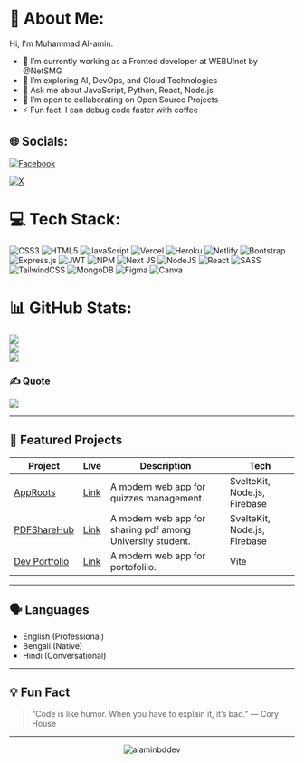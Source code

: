 
# 💫 About Me:

Hi, I'm Muhammad Al-amin.

- 🔭 I’m currently working as a Fronted developer at WEBUInet by @NetSMG 
- 🌱 I’m exploring AI, DevOps, and Cloud Technologies
- 💬 Ask me about JavaScript, Python, React, Node.js
- 👯 I’m open to collaborating on Open Source Projects
- ⚡ Fun fact: I can debug code faster with coffee


## 🌐 Socials:
[![Facebook](https://img.shields.io/badge/Facebook-%231877F2.svg?logo=Facebook&logoColor=white)](https://www.facebook.com/profile.php?id=61555846587004&mibextid=ZbWKwL)

[![X](https://img.shields.io/badge/Twitter-%231DA1F2.svg?logo=Twitter&logoColor=white)](https://x.com/alamin_webuinet)

# 💻 Tech Stack:
![CSS3](https://img.shields.io/badge/css3-%231572B6.svg?style=for-the-badge&logo=css3&logoColor=white) ![HTML5](https://img.shields.io/badge/html5-%23E34F26.svg?style=for-the-badge&logo=html5&logoColor=white) ![JavaScript](https://img.shields.io/badge/javascript-%23323330.svg?style=for-the-badge&logo=javascript&logoColor=%23F7DF1E) ![Vercel](https://img.shields.io/badge/vercel-%23000000.svg?style=for-the-badge&logo=vercel&logoColor=white) ![Heroku](https://img.shields.io/badge/heroku-%23430098.svg?style=for-the-badge&logo=heroku&logoColor=white) ![Netlify](https://img.shields.io/badge/netlify-%23000000.svg?style=for-the-badge&logo=netlify&logoColor=#00C7B7) ![Bootstrap](https://img.shields.io/badge/bootstrap-%23563D7C.svg?style=for-the-badge&logo=bootstrap&logoColor=white) ![Express.js](https://img.shields.io/badge/express.js-%23404d59.svg?style=for-the-badge&logo=express&logoColor=%2361DAFB) ![JWT](https://img.shields.io/badge/JWT-black?style=for-the-badge&logo=JSON%20web%20tokens) ![NPM](https://img.shields.io/badge/NPM-%23000000.svg?style=for-the-badge&logo=npm&logoColor=white) ![Next JS](https://img.shields.io/badge/Next-black?style=for-the-badge&logo=next.js&logoColor=white) ![NodeJS](https://img.shields.io/badge/node.js-6DA55F?style=for-the-badge&logo=node.js&logoColor=white) ![React](https://img.shields.io/badge/react-%2320232a.svg?style=for-the-badge&logo=react&logoColor=%2361DAFB) ![SASS](https://img.shields.io/badge/SASS-hotpink.svg?style=for-the-badge&logo=SASS&logoColor=white) ![TailwindCSS](https://img.shields.io/badge/tailwindcss-%2338B2AC.svg?style=for-the-badge&logo=tailwind-css&logoColor=white) ![MongoDB](https://img.shields.io/badge/MongoDB-%234ea94b.svg?style=for-the-badge&logo=mongodb&logoColor=white) 	![Figma](https://img.shields.io/badge/figma-%23F24E1E.svg?style=for-the-badge&logo=figma&logoColor=white) ![Canva](https://img.shields.io/badge/Canva-%2300C4CC.svg?style=for-the-badge&logo=Canva&logoColor=white)
# 📊 GitHub Stats:
![](https://github-readme-stats.vercel.app/api?username=alaminbddev&theme=dark&hide_border=false&include_all_commits=false&count_private=false)<br/>
![](https://github-readme-streak-stats.herokuapp.com/?user=alaminbd-dev&theme=dark&hide_border=false)<br/>
![](https://github-readme-stats.vercel.app/api/top-langs/?username=alaminbddev&theme=dark&hide_border=false&include_all_commits=false&count_private=false&layout=compact)

### ✍️ Quote
![](https://quotes-github-readme.vercel.app/api?type=horizontal&theme=radical)

---

## 🚀 Featured Projects

| Project | Live | Description | Tech |
| ------- | ---- | ----------- | ---- |
| [AppRoots](https://github.com/alaminbddev/approots) |[Link](https://approots.vercel.app) | A modern web app for quizzes management. | SvelteKit, Node.js, Firebase |
| [PDFShareHub](https://github.com/alaminbddev/pdfsharerhub) |[Link](https://pdfsharehub.vercel.app) | A modern web app for sharing pdf among University student. | SvelteKit, Node.js, Firebase |
| [Dev Portfolio](https://github.com/alaminbddev/) |[Link](https://craftui-porto.vercel.app/) | A modern web app for portofolilo. | Vite |

---
## 🗣️ Languages

- English (Professional)
- Bengali (Native)
- Hindi (Conversational)

---

## 💡 Fun Fact

> “Code is like humor. When you have to explain it, it’s bad.”
> — Cory House

---

<p align="center">
  <img src="https://komarev.com/ghpvc/?username=alaminbddev&label=Profile%20views&color=0e75b6&style=flat" alt="alaminbddev" />
</p>
